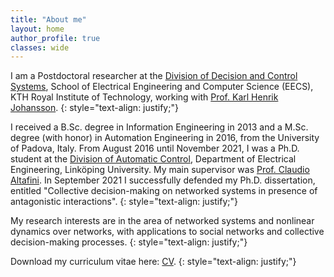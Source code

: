 ```yaml
---
title: "About me"
layout: home 
author_profile: true
classes: wide
---
```


I am a Postdoctoral researcher at the [Division of Decision and Control Systems](https://www.kth.se/is/dcs), School of Electrical Engineering and Computer Science (EECS), KTH Royal Institute of Technology, working with [Prof. Karl Henrik Johansson](https://people.kth.se/~kallej/).
{: style="text-align: justify;"}

I received a B.Sc. degree in Information Engineering in 2013 and a M.Sc. degree (with honor) in Automation Engineering in 2016, from the University of Padova, Italy. From August 2016 until November 2021, I was a Ph.D. student at the [Division of Automatic Control](https://www.control.isy.liu.se/), Department of Electrical Engineering, Linköping University. My main supervisor was [Prof. Claudio Altafini](https://users.isy.liu.se/en/rt/claal20/). In September 2021 I successfully defended my Ph.D.  dissertation, entitled "Collective decision-making on networked systems in presence of antagonistic interactions".
{: style="text-align: justify;"}

My research interests are in the area of networked systems and nonlinear dynamics over networks, with applications to social networks and collective decision-making processes.
{: style="text-align: justify;"}

Download my curriculum vitae here: [CV](/assets/CV-20230315.pdf). 
{: style="text-align: justify;"}
